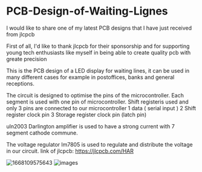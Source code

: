 # PCB-Design-of-Waiting-Lignes

I would like to share one of my latest PCB designs that I have just received from jlcpcb

First of all, I'd like to thank jlcpcb for their sponsorship and for supporting young tech enthusiasts like myself in being able to create quality pcb with greate precision

This is the PCB design of a LED display for waiting lines, it can be used in many different cases for example in postoffices, banks and general receptions.

The circuit is designed to optimise the pins of the microcontroller. Each segment is used with one pin of microcontroller. Shift registeris used and only 3 pins are connected to our microcontroller
1 data ( serial input )
2 Shift register clock pin
3 Storage register clock pin (latch pin)

uln2003 Darlington amplifier is used to have a strong current with 7 segment cathode commune.

The voltage regulator lm7805 is used to regulate and distribute the voltage in our circuit.
link of jlcpcb: https://jlcpcb.com/HAR

![1668109575643](https://user-images.githubusercontent.com/116353850/201205971-5e2ce99c-f21c-4031-8e8c-56867e453228.jpg)
![images](https://user-images.githubusercontent.com/116353850/201206135-42fa360f-fac7-4da1-8335-6a54e22621a1.png)
